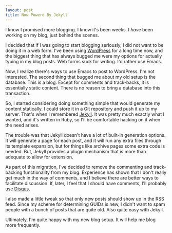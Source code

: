 ```yaml
---
layout: post
title: Now Powerd By Jekyll
---
```

I know I promised more blogging. I know it's been weeks. I *have* been
working on my blog, just behind the scenes.

I decided that if I was going to start blogging seriously, I did not
want to be doing it in a web form. I've been using
[WordPress](http://wordpress.org/) for a long time now, and the
biggest thing that has always bugged me were my options for actually
typing in my blog posts. Web forms suck for writing. I'd rather use
Emacs.

Now, I realize there's ways to use Emacs to post to WordPress. I'm not
interested. The second thing that bugged me about my old setup is the
database. This is a blog. Except for comments and track-backs, it is
essentially static content. There is no reason to bring a database
into this transaction.

So, I started considering doing something simple that would generate
my content statically. I could store it in a Git repository and push
it up to my server. That's when I remembered
[Jekyll](http://jekyllrb.com). It was pretty much exactly what I
wanted, and it's written in Ruby, so I'll be comfortable hacking on it
when the need arises.

The trouble was that Jekyll doesn't have a lot of built-in generation
options. It will generate a page for each post, and it will run any
extra files through its template expansion, but for things like
archive pages some extra code is needed. But, Jekyll provides a plugin
mechanism that is more than adequate to allow for extension.

As part of this migration, I've decided to remove the commenting and
track-backing functionality from my blog. Experience has shown that I
don't really get much in the way of comments, and I believe there are
better ways to facilitate discussion. If, later, I feel that I should
have comments, I'll probably use [Disqus](http://disqus.com).

I also made a little tweak so that only new posts should show up in
the RSS feed. Since my scheme for determining GUIDs is new, I didn't
want to spam people with a bunch of posts that are quite old. Also
quite easy with Jekyll.

Ultimately, I'm quite happy with my new blog setup. It will help me
blog more frequently.

